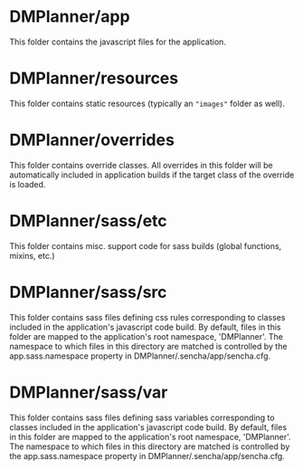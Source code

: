 # DMPlanner/app

This folder contains the javascript files for the application.

# DMPlanner/resources

This folder contains static resources (typically an `"images"` folder as well).

# DMPlanner/overrides

This folder contains override classes. All overrides in this folder will be 
automatically included in application builds if the target class of the override
is loaded.

# DMPlanner/sass/etc

This folder contains misc. support code for sass builds (global functions, 
mixins, etc.)

# DMPlanner/sass/src

This folder contains sass files defining css rules corresponding to classes
included in the application's javascript code build.  By default, files in this 
folder are mapped to the application's root namespace, 'DMPlanner'. The
namespace to which files in this directory are matched is controlled by the
app.sass.namespace property in DMPlanner/.sencha/app/sencha.cfg. 

# DMPlanner/sass/var

This folder contains sass files defining sass variables corresponding to classes
included in the application's javascript code build.  By default, files in this 
folder are mapped to the application's root namespace, 'DMPlanner'. The
namespace to which files in this directory are matched is controlled by the
app.sass.namespace property in DMPlanner/.sencha/app/sencha.cfg. 
